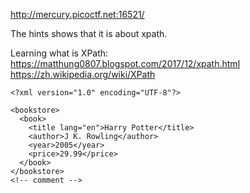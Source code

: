 http://mercury.picoctf.net:16521/

The hints shows that it is about xpath.

Learning what is XPath:
https://matthung0807.blogspot.com/2017/12/xpath.html
https://zh.wikipedia.org/wiki/XPath


```
<?xml version="1.0" encoding="UTF-8"?>

<bookstore>
  <book>
    <title lang="en">Harry Potter</title>
    <author>J K. Rowling</author>
    <year>2005</year>
    <price>29.99</price>
  </book>
</bookstore>
<!-- comment -->
```
